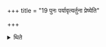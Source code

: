 +++
title = "19 पुनः पर्यावृत्यर्तुना प्रेष्येति"

+++

<details><summary>थिते</summary>

पुनः पर्यावृत्यर्तुना प्रेष्येति सकृदध्वर्युः । एवं प्रतिप्रस्थाता १९
</details>
